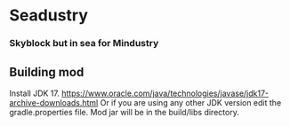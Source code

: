 # Seadustry
### Skyblock but in sea for Mindustry

## Building mod
Install JDK 17. https://www.oracle.com/java/technologies/javase/jdk17-archive-downloads.html
Or if you are using any other JDK version edit the gradle.properties file.
Mod jar will be in the build/libs directory.
